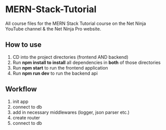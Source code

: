 # MERN-Stack-Tutorial

All course files for the MERN Stack Tutorial course on the Net Ninja YouTube channel &amp; the Net Ninja Pro website.

## How to use

1. CD into the project directories (frontend AND backend)
2. Run **npm install to install** all dependencies in **both** of those directories
3. Run **npm start** to run the frontend application
4. Run **npm run dev** to run the backend api

## Workflow

1. init app
2. connect to db
3. add in necessary middlewares (logger, json parser etc.)
4. create router
5. connect to db
